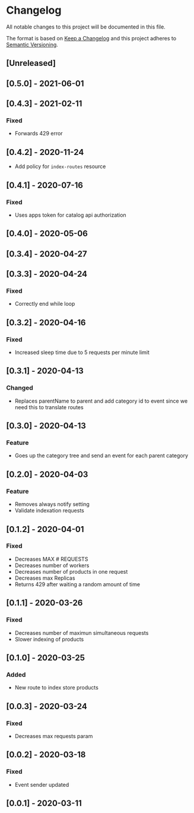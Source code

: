 # Changelog

All notable changes to this project will be documented in this file.

The format is based on [Keep a Changelog](http://keepachangelog.com/en/1.0.0/)
and this project adheres to [Semantic Versioning](http://semver.org/spec/v2.0.0.html).

## [Unreleased]

## [0.5.0] - 2021-06-01

## [0.4.3] - 2021-02-11
### Fixed
- Forwards 429 error

## [0.4.2] - 2020-11-24

- Add policy for `index-routes` resource

## [0.4.1] - 2020-07-16

### Fixed

- Uses apps token for catalog api authorization

## [0.4.0] - 2020-05-06

## [0.3.4] - 2020-04-27

## [0.3.3] - 2020-04-24

### Fixed

- Correctly end while loop

## [0.3.2] - 2020-04-16

### Fixed

- Increased sleep time due to 5 requests per minute limit

## [0.3.1] - 2020-04-13

### Changed

- Replaces parentName to parent and add category id to event since we need this to translate routes

## [0.3.0] - 2020-04-13

### Feature

- Goes up the category tree and send an event for each parent category

## [0.2.0] - 2020-04-03

### Feature

- Removes always notify setting
- Validate indexation requests

## [0.1.2] - 2020-04-01

### Fixed

- Decreases MAX # REQUESTS
- Decreases number of workers
- Decreases number of products in one request
- Decreases max Replicas
- Returns 429 after waiting a random amount of time

## [0.1.1] - 2020-03-26

### Fixed

- Decreases number of maximun simultaneous requests
- Slower indexing of products

## [0.1.0] - 2020-03-25

### Added

- New route to index store products

## [0.0.3] - 2020-03-24

### Fixed

- Decreases max requests param

## [0.0.2] - 2020-03-18

### Fixed

- Event sender updated

## [0.0.1] - 2020-03-11
